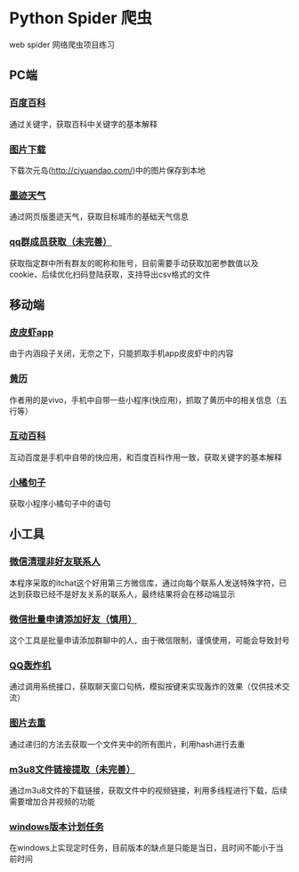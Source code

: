 # Python Spider 爬虫
web spider 网络爬虫项目练习


## PC端
### [百度百科]
通过关键字，获取百科中关键字的基本解释
### [图片下载]
下载次元岛(http://ciyuandao.com/)中的图片保存到本地
### [墨迹天气]
通过网页版墨迹天气，获取目标城市的基础天气信息
### [qq群成员获取（未完善）]
获取指定群中所有群友的昵称和账号，目前需要手动获取加密参数值以及cookie，后续优化扫码登陆获取，支持导出csv格式的文件


## 移动端
### [皮皮虾app]
由于内涵段子关闭，无奈之下，只能抓取手机app皮皮虾中的内容
### [黄历]
作者用的是vivo，手机中自带一些小程序(快应用)，抓取了黄历中的相关信息（五行等）
### [互动百科]
互动百度是手机中自带的快应用，和百度百科作用一致，获取关键字的基本解释
### [小橘句子]
获取小程序小橘句子中的语句

## 小工具
### [微信清理非好友联系人]
本程序采取的itchat这个好用第三方微信库，通过向每个联系人发送特殊字符，已达到获取已经不是好友关系的联系人，最终结果将会在移动端显示
### [微信批量申请添加好友（慎用）]
这个工具是批量申请添加群聊中的人，由于微信限制，谨慎使用，可能会导致封号
### [QQ轰炸机]
通过调用系统接口，获取聊天窗口句柄，模拟按键来实现轰炸的效果（仅供技术交流）
### [图片去重]
通过递归的方法去获取一个文件夹中的所有图片，利用hash进行去重
### [m3u8文件链接提取（未完善）]
通过m3u8文件的下载链接，获取文件中的视频链接，利用多线程进行下载，后续需要增加合并视频的功能
### [windows版本计划任务]
在windows上实现定时任务，目前版本的缺点是只能是当日，且时间不能小于当前时间

[百度百科]:https://github.com/Jruing/Python-Spider/blob/master/baike.py
[图片下载]:https://github.com/Jruing/Python-Spider/blob/master/cosplay.py
[墨迹天气]:https://github.com/Jruing/Python-Spider/blob/master/weather_moji.py
[qq群成员获取（未完善）]:https://github.com/Jruing/Python-Spider/blob/master/qq%20%E7%BE%A4%E6%88%90%E5%91%98%E8%8E%B7%E5%8F%96.py
[皮皮虾app]:https://github.com/Jruing/Python-Spider/blob/master/pipixia_spider.py
[黄历]:https://github.com/Jruing/Python-Spider/blob/master/%E9%BB%84%E5%8E%86%EF%BC%88%E5%BF%AB%E5%BA%94%E7%94%A8%EF%BC%89.py
[互动百科]:https://github.com/Jruing/Python-Spider/blob/master/%E4%BA%92%E5%8A%A8%E7%99%BE%E7%A7%91%EF%BC%88%E5%BF%AB%E5%BA%94%E7%94%A8%EF%BC%89.py
[小橘句子]:https://github.com/Jruing/Python-Spider/blob/master/%E5%B0%8F%E6%A9%98%E5%8F%A5%E5%AD%90%EF%BC%88%E5%B0%8F%E7%A8%8B%E5%BA%8F%EF%BC%89.py
[微信清理非好友联系人]:https://github.com/Jruing/Python-Spider/blob/master/%E6%A3%80%E6%B5%8B%E5%BE%AE%E4%BF%A1%E5%A5%BD%E5%8F%8B.py
[微信批量申请添加好友（慎用）]:https://github.com/Jruing/Python-Spider/blob/master/wx_add_friends.py
[QQ轰炸机]:https://github.com/Jruing/Python-Spider/blob/master/qq%E8%BD%B0%E7%82%B8%E6%9C%BA.py
[图片去重]:https://github.com/Jruing/Python-Spider/blob/master/md5%E5%9B%BE%E7%89%87%E5%8E%BB%E9%87%8D.py
[m3u8文件链接提取（未完善）]:https://github.com/Jruing/Python-Spider/blob/master/m3u8.py
[windows版本计划任务]:https://github.com/Jruing/Python-Spider/blob/master/windows%E7%89%88%E6%9C%AC%E8%AE%A1%E5%88%92%E4%BB%BB%E5%8A%A1.py